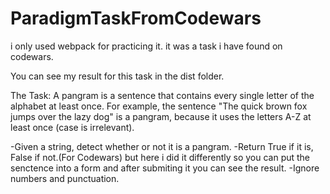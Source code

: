 # ParadigmTaskFromCodewars
i only used webpack for practicing it.
it was a task i have found on codewars.

You can see my result for this task in the dist folder.

The Task:
A pangram is a sentence that contains every single letter of the alphabet at least once. 
For example, the sentence "The quick brown fox jumps over the lazy dog" is a pangram, 
because it uses the letters A-Z at least once (case is irrelevant).

-Given a string, detect whether or not it is a pangram. 
-Return True if it is, False if not.(For Codewars) but here i did it differently so you can put the senctence into a form and after submiting it you can see the result.
-Ignore numbers and punctuation.

